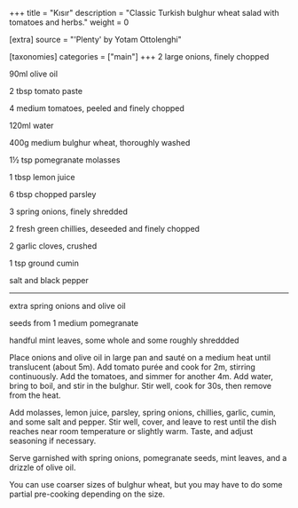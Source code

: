 +++
title = "Kısır"
description = "Classic Turkish bulghur wheat salad with tomatoes and herbs."
weight = 0

[extra]
source = "'Plenty' by Yotam Ottolenghi"

[taxonomies]
categories = ["main"]
+++
2 large onions, finely chopped

90ml olive oil

2 tbsp tomato paste

4 medium tomatoes, peeled and finely chopped

120ml water

400g medium bulghur wheat, thoroughly washed

1½ tsp pomegranate molasses

1 tbsp lemon juice

6 tbsp chopped parsley

3 spring onions, finely shredded

2 fresh green chillies, deseeded and finely chopped

2 garlic cloves, crushed

1 tsp ground cumin

salt and black pepper

---

extra spring onions and olive oil

seeds from 1 medium pomegranate

handful mint leaves, some whole and some roughly shreddded

<!-- sep -->
Place onions and olive oil in large pan and sauté on a medium heat until translucent (about 5m).
Add tomato purée and cook for 2m, stirring continuously.
Add the tomatoes, and simmer for another 4m.
Add water, bring to boil, and stir in the bulghur.
Stir well, cook for 30s, then remove from the heat.

Add molasses, lemon juice, parsley, spring onions, chillies, garlic, cumin, and some salt and pepper.
Stir well, cover, and leave to rest until the dish reaches near room temperature or slightly warm.
Taste, and adjust seasoning if necessary.

Serve garnished with spring onions, pomegranate seeds, mint leaves, and a drizzle of olive oil.
<!-- sep -->
You can use coarser sizes of bulghur wheat, but you may have to do some partial pre-cooking depending on the size.
